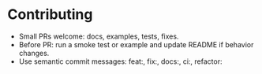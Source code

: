# Contributing
- Small PRs welcome: docs, examples, tests, fixes.
- Before PR: run a smoke test or example and update README if behavior changes.
- Use semantic commit messages: feat:, fix:, docs:, ci:, refactor:
